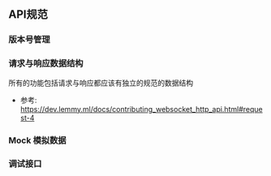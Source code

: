 ## API规范

### 版本号管理

### 请求与响应数据结构
所有的功能包括请求与响应都应该有独立的规范的数据结构
- 参考: https://dev.lemmy.ml/docs/contributing_websocket_http_api.html#request-4

### Mock 模拟数据 

### 调试接口

